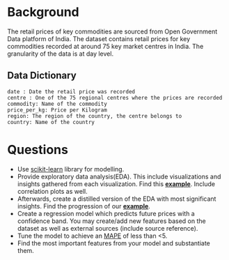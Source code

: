 # Background
The retail prices of key commodities are sourced from Open Government Data platform of India. The dataset contains retail prices for key commodities recorded at around 75 key market centres in India. The granularity of the data is at day level.

## Data Dictionary
```
date : Date the retail price was recorded
centre : One of the 75 regional centres where the prices are recorded
commodity: Name of the commodity
price_per_kg: Price per Kilogram
region: The region of the country, the centre belongs to
country: Name of the country
```

# Questions
 - Use [scikit-learn](http://scikit-learn.org) library for modelling.
 - Provide exploratory data analysis(EDA). This include visualizations and insights gathered from each visualization. Find this **[example](https://bibinmjose.github.io/dsgramner/ipython_md/analysis.html)**. Include correlation plots as well.
 - Afterwards, create a distilled version of the EDA with most significant insights. Find the progression of our **[example](https://bibinmjose.github.io/dsgramner/)**.
 - Create a regression model which predicts future prices with a confidence band. You may create/add new features based on the dataset as well as external sources (include source reference).
 - Tune the model to achieve an [MAPE](https://en.wikipedia.org/wiki/Mean_absolute_percentage_error) of less than <5.
 - Find the most important features from your model and substantiate them.
